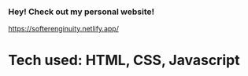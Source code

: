 ### Hey! Check out my personal website!

https://softerenginuity.netlify.app/

# Tech used: HTML, CSS, Javascript





